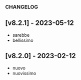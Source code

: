 ### CHANGELOG

## [v8.2.1] - 2023-05-12
- sarebbe
- bellissimo

## [v8.2.0] - 2023-02-12
- nuovo 
- nuovissimo

